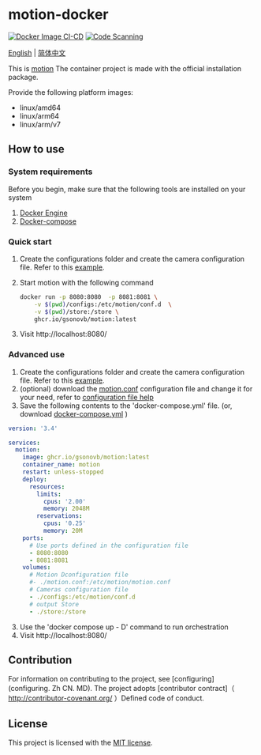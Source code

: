 # motion-docker

[![Docker Image CI-CD](https://github.com/Gsonovb/motion/actions/workflows/ci-cd.yml/badge.svg)](https://github.com/Gsonovb/motion/actions/workflows/ci-cd.yml)  [![Code Scanning](https://github.com/Gsonovb/motion/actions/workflows/trivy-analysis.yml/badge.svg)](https://github.com/Gsonovb/motion/actions/workflows/trivy-analysis.yml)


[English](README.md) | [简体中文](README.zh-cn.md) 

This is [motion](https://motion-project.github.io/index.html) The container project is made with the official installation package.

Provide the following platform images:
- linux/amd64
- linux/arm64
- linux/arm/v7


## How to use
### System requirements

Before you begin, make sure that the following tools are installed on your system

1. [Docker Engine]( https://docs.docker.com/engine/install/ )
2. [Docker-compose]( https://docs.docker.com/compose/install/ )


### Quick start

1. Create the configurations folder and create the camera configuration file. Refer to this [example](camera1-dist.conf).
2. Start motion with the following command

    ```bash
    docker run -p 8080:8080  -p 8081:8081 \
        -v $(pwd)/configs:/etc/motion/conf.d  \
        -v $(pwd)/store:/store \
        ghcr.io/gsonovb/motion:latest
    ```

3. Visit http://localhost:8080/


### Advanced use
1. Create the configurations folder and create the camera configuration file. Refer to this [example](camera1-dist.conf).
2. (optional) download the [motion.conf](motion.conf) configuration file and change it for your need, refer to [configuration file help](https://motion-project.github.io/motion_config.html#configfiles)
3. Save the following contents to the 'docker-compose.yml' file. (or, download [docker-compose.yml](docker-compose.yml) )

```YAML
version: '3.4'

services:
  motion:
    image: ghcr.io/gsonovb/motion:latest
    container_name: motion
    restart: unless-stopped
    deploy:
      resources:
        limits:
          cpus: '2.00'
          memory: 2048M
        reservations:
          cpus: '0.25'
          memory: 20M
    ports:
      # Use ports defined in the configuration file
      - 8080:8080
      - 8081:8081
    volumes:
      # Motion Dconfiguration file
      #- ./motion.conf:/etc/motion/motion.conf
      # Cameras configuration file
      - ./configs:/etc/motion/conf.d
      # output Store
      - ./store:/store
```
3. Use the 'docker compose up - D' command to run orchestration
4. Visit http://localhost:8080/


## Contribution
For information on contributing to the project, see [configuring] (configuring. Zh CN. MD).
The project adopts [contributor contract]（ http://contributor-covenant.org/ ）Defined code of conduct.

## License

This project is licensed with the [MIT license](LICENSE).

